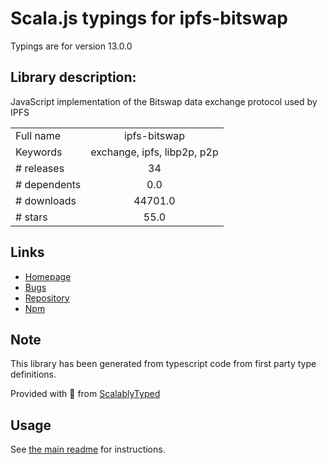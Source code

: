
# Scala.js typings for ipfs-bitswap

Typings are for version 13.0.0

## Library description:
JavaScript implementation of the Bitswap data exchange protocol used by IPFS

|                    |                 |
| ------------------ | :-------------: |
| Full name          | ipfs-bitswap |
| Keywords           | exchange, ipfs, libp2p, p2p |
| # releases         | 34 |
| # dependents       | 0.0 |
| # downloads        | 44701.0 |
| # stars            | 55.0 |

## Links
- [Homepage](https://github.com/ipfs/js-ipfs-bitswap#readme)
- [Bugs](https://github.com/ipfs/js-ipfs-bitswap/issues)
- [Repository](https://github.com/ipfs/js-ipfs-bitswap)
- [Npm](https://www.npmjs.com/package/ipfs-bitswap)
    


## Note
This library has been generated from typescript code from first party type definitions.

Provided with :purple_heart: from [ScalablyTyped](https://github.com/oyvindberg/ScalablyTyped)

## Usage
See [the main readme](../../readme.md) for instructions.


